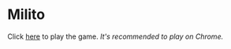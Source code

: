 # Milito

Click [here](https://tatounee.github.io/milito/) to play the game.
*It's recommended to play on Chrome.*